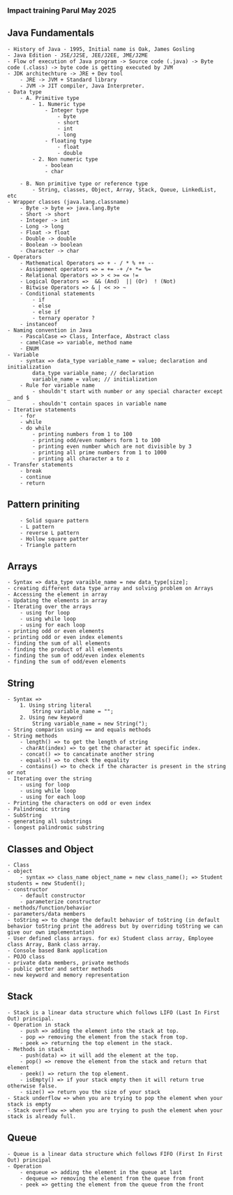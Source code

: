 

### Impact training Parul May 2025


## Java Fundamentals
	- History of Java - 1995, Initial name is Oak, James Gosling
	- Java Edition - JSE/J2SE, JEE/J2EE, JME/J2ME
	- Flow of execution of Java program -> Source code (.java) -> Byte code (.class) -> byte code is getting executed by JVM
	- JDK architechture -> JRE + Dev tool
		- JRE -> JVM + Standard library
		- JVM -> JIT compiler, Java Interpreter.
	- Data type 
		- A. Primitive type
			- 1. Numeric type
				- Integer type
					- byte
					- short
					- int
					- long
				- floating type
					- float
					- double
			- 2. Non numeric type
				- boolean
				- char
		
		- B. Non primitive type or reference type
			- String, classes, Object, Array, Stack, Queue, LinkedList, etc	
	- Wrapper classes (java.lang.classname)
		- Byte -> byte => java.lang.Byte
		- Short -> short
		- Integer -> int
		- Long -> long
		- Float -> float
		- Double -> double
		- Boolean -> boolean
		- Character -> char
	- Operators
		- Mathematical Operators => + - / * % ++ --
		- Assignment operators => = += -+ /+ *= %=
		- Relational Operators => > < >= <= !=
		- Logical Operators =>  && (And)  || (Or)  ! (Not)
		- Bitwise Operators => & | << >> ~
		- Conditional statements
			- if
			- else
			- else if
			- ternary operator ?
		- instanceof
	- Naming convention in Java
		- PascalCase => Class, Interface, Abstract class
		- camelCase => variable, method name
		- ENUM
	- Variable
		- syntax => data_type variable_name = value; declaration and initialization
			data_type variable_name; // declaration
			variable_name = value; // initialization
		- Rule for variable name
			- shouldn't start with number or any special character except _ and $
			- shouldn't contain spaces in variable name
	- Iterative statements
		- for
		- while
		- do while
			- printing numbers from 1 to 100
			- printing odd/even numbers form 1 to 100
			- printing even number which are not divisible by 3
			- printing all prime numbers from 1 to 1000
			- printing all character a to z
	- Transfer statements
		- break
		- continue
		- return

## Pattern priniting
		- Solid square pattern
		- L pattern
		- reverse L pattern
		- Hollow square patter
		- Triangle pattern

## Arrays
	- Syntax => data_type varaible_name = new data_type[size];
	- creating different data type array and solving problem on Arrays
	- Accessing the element in array
	- Updating the elements in array
	- Iterating over the arrays
		- using for loop
		- using while loop
		- using for each loop
	- printing odd or even elements
	- printing odd or even index elements
	- finding the sum of all elements
	- finding the product of all elements
	- finding the sum of odd/even index elements
	- finding the sum of odd/even elements

## String
	- Syntax => 
		1. Using string literal
			String variable_name = "";
		2. Using new keyword
			String variable_name = new String(");
	- String comparisn using == and equals methods
	- String methods
		- length() => to get the length of string
		- charAt(index) => to get the character at specific index.
		- concat() => to cancatinate another string
		- equals() => to check the equality
		- contains() => to check if the character is present in the string or not
	- Iterating over the string
		- using for loop
		- using while loop
		- using for each loop
	- Printing the characters on odd or even index
	- Palindromic string
	- SubString
	- generating all substrings
	- longest palindromic substring


## Classes and Object
	- Class
	- object
		- syntax => class_name object_name = new class_name(); => Student students = new Student();
	- constructor
		- default constructor
		- parameterize constructor
	- methods/function/behavior
	- parameters/data members
	- toString => to change the default behavior of toString (in default behavior toString print the address but by overriding toString we can give our own implementation)
	- User defined class arrays. for ex) Student class array, Employee class Array, Bank class array.
	- Console based Bank application
	- POJO class 
	- private data members, private methods
	- public getter and setter methods
	- new keyword and memory representation

## Stack
	- Stack is a linear data structure which follows LIFO (Last In First Out) principal.
	- Operation in stack
		- push => adding the element into the stack at top.
		- pop => removing the element from the stack from top.
		- peek => returning the top element in the stack.
	- Methods in stack
		- push(data) => it will add the element at the top.
		- pop() => remove the element from the stack and return that element
		- peek() => return the top element.
		- isEmpty() => if your stack empty then it will return true otherwise false.
		- size() => return you the size of your stack
	- Stack underflow => when you are trying to pop the element when your stack is empty
	- Stack overflow => when you are trying to push the element when your stack is already full.


## Queue
	- Queue is a linear data structure which follows FIFO (First In First Out) principal
	- Operation 
		- enqueue => adding the element in the queue at last
		- dequeue => removing the element from the queue from front
		- peek => getting the element from the queue from the front




























	